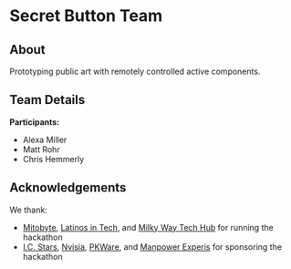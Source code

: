 # Secret Button Team

## About
Prototyping public art with remotely controlled active components.
## Team Details
**Participants:**
* Alexa Miller
* Matt Rohr
* Chris Hemmerly
## Acknowledgements
We thank:
* [Mitobyte](http://mitobyte.com/), [Latinos in Tech](https://latinos.tech/), and [Milky Way Tech Hub](https://www.milkywaytechhub.com/) for running the hackathon
* [I.C. Stars](https://www.icstars.org/location/milwaukee), [Nvisia](http://nvisia.com/), [PKWare](https://pkware.com/), and [Manpower Experis](https://www.experis.com/en) for sponsoring the hackathon